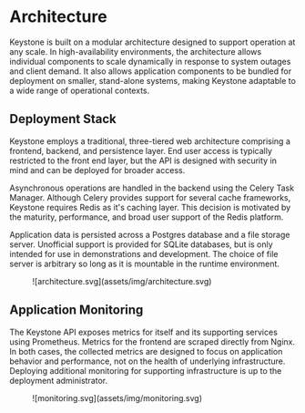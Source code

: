 # Architecture

Keystone is built on a modular architecture designed to support operation at any scale. 
In high-availability environments, the architecture allows individual components to scale dynamically in response to system outages and client demand. 
It also allows application components to be bundled for deployment on smaller, stand-alone systems, making Keystone adaptable to a wide range of operational contexts.

## Deployment Stack

Keystone employs a traditional, three-tiered web architecture comprising a frontend, backend, and persistence layer.
End user access is typically restricted to the front end layer, but the API is designed with security in mind and can be deployed for broader access.

Asynchronous operations are handled in the backend using the Celery Task Manager.
Although Celery provides support for several cache frameworks, Keystone requires Redis as it's caching layer.
This decision is motivated by the maturity, performance, and broad user support of the Redis platform.

Application data is persisted across a Postgres database and a file storage server.
Unofficial support is provided for SQLite databases, but is only intended for use in demonstrations and development.
The choice of file server is arbitrary so long as it is mountable in the runtime environment.

<figure markdown="span">
  ![architecture.svg](assets/img/architecture.svg)
</figure>

## Application Monitoring

The Keystone API exposes metrics for itself and its supporting services using Prometheus.
Metrics for the frontend are scraped directly from Nginx.
In both cases, the collected metrics are designed to focus on application behavior and performance, not on the health of underlying infrastructure.
Deploying additional monitoring for supporting infrastructure is up to the deployment administrator.

<figure markdown="span">
  ![monitoring.svg](assets/img/monitoring.svg)
</figure>
